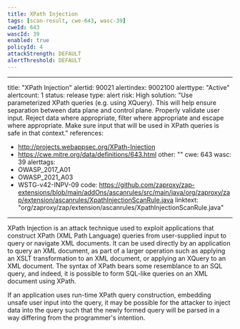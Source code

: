 ```yaml
---
title: XPath Injection
tags: [scan-result, cwe-643, wasc-39]
cweId: 643
wascId: 39
enabled: true
policyId: 4
attackStrength: DEFAULT
alertThreshold: DEFAULT
---
```


---
title: "XPath Injection"
alertid: 90021
alertindex: 9002100
alerttype: "Active"
alertcount: 1
status: release
type: alert
risk: High
solution: "Use parameterized XPath queries (e.g. using XQuery). This will help ensure separation between data plane and control plane.  Properly validate user input. Reject data where appropriate, filter where appropriate and escape where appropriate. Make sure input that will be used in XPath queries is safe in that context."
references:
   - http://projects.webappsec.org/XPath-Injection
   - https://cwe.mitre.org/data/definitions/643.html
other: ""
cwe: 643
wasc: 39
alerttags: 
  - OWASP_2017_A01
  - OWASP_2021_A03
  - WSTG-v42-INPV-09
code: https://github.com/zaproxy/zap-extensions/blob/main/addOns/ascanrules/src/main/java/org/zaproxy/zap/extension/ascanrules/XpathInjectionScanRule.java
linktext: "org/zaproxy/zap/extension/ascanrules/XpathInjectionScanRule.java"
---
XPath Injection is an attack technique used to exploit applications that construct XPath (XML Path Language) queries from user-supplied input to query or navigate XML documents. It can be used directly by an application to query an XML document, as part of a larger operation such as applying an XSLT transformation to an XML document, or applying an XQuery to an XML document. The syntax of XPath bears some resemblance to an SQL query, and indeed, it is possible to form SQL-like queries on an XML document using XPath.

If an application uses run-time XPath query construction, embedding unsafe user input into the query, it may be possible for the attacker to inject data into the query such that the newly formed query will be parsed in a way differing from the programmer's intention.
